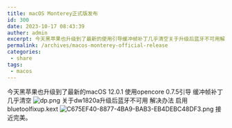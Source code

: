 ```yaml
---
title: macOS Monterey正式版发布
id: 300
date: 2023-10-17 08:43:39
auther: admin
excerpt: 今天黑苹果也升级到了最新的使用引导缓冲帧补丁几乎清空关于升级后蓝牙不可用解决办法启用接近完美。
permalink: /archives/macos-monterey-official-release
categories:
 - share
tags: 
 - macos
---
```


今天黑苹果也升级到了最新的macOS 12.0.1
使用opencore 0.7.5引导
缓冲帧补丁几乎清空
![dp.png][1]
关于dw1820a升级后蓝牙不可用
解决办法
启用bluetoolfixup.kext
![C675EF40-8877-4BA9-BAB3-EB4DEBC48DF3.png][2]
接近完美。

  [1]: https://blogcdn.asbid.cn/2021/10/26/1635232026.png
  [2]: https://blogcdn.asbid.cn/2021/10/26/1635232111.png